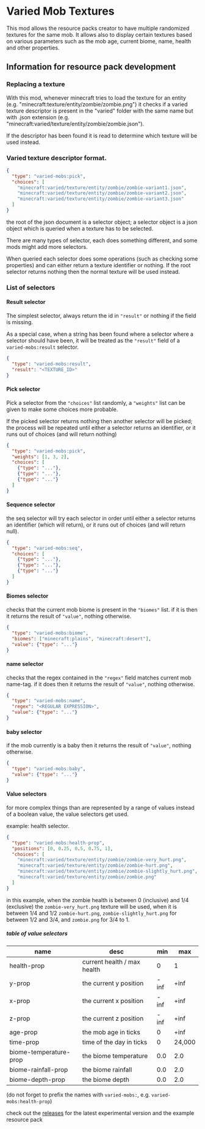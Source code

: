 # Varied Mob Textures
This mod allows the resource packs creator to have multiple randomized textures for the same mob. It allows also to display certain textures based on various parameters such as the mob age, current biome, name, health and other properties.

## Information for resource pack development

### Replacing a texture

With this mod, whenever minecraft tries to load the texture for an entity
(e.g. "minecraft:texture/entity/zombie/zombie.png") it checks if a varied
texture descriptor is present in the "varied" folder with the same name
but with .json extension (e.g.
"minecraft:varied/texture/entity/zombie/zombie.json").

If the descriptor has been found it is read to determine which texture will
be used instead.

### Varied texture descriptor format.

```json
{
  "type": "varied-mobs:pick",
  "choices": [
    "minecraft:varied/texture/entity/zombie/zombie-variant1.json",
    "minecraft:varied/texture/entity/zombie/zombie-variant2.json",
    "minecraft:varied/texture/entity/zombie/zombie-variant3.json"
  ]
}
```

the root of the json document is a selector object; a selector object is a
json object which is queried when a texture has to be selected.

There are many types of selector, each does something different, and some mods
might add more selectors.

When queried each selector does some operations (such as checking some properties)
and can either return a texture identifier or nothing. If the root selector
returns nothing then the normal texture will be used instead.

### List of selectors

#### Result selector

The simplest selector, always return the id in `"result"` or nothing if the field
is missing.

As a special case, when a string has been found where a selector where
a selector should have been, it will be treated as the `"result"` field of a
`varied-mobs:result` selector.
```json
{
  "type": "varied-mobs:result",
  "result": "<TEXTURE_ID>"
}
```

#### Pick selector

Pick a selector from the `"choices"` list randomly, a `"weights"` list can be given
to make some choices more probable.

If the picked selector returns nothing then another selector will be picked;
the process will be repeated until either a selector returns an identifier,
or it runs out of choices (and will return nothing)
```json
{
  "type": "varied-mobs:pick",
  "weights": [1, 3, 2],
  "choices": [
    {"type": "..."},
    {"type": "..."},
    {"type": "..."}
  ]
}
```

#### Sequence selector

the seq selector will try each selector in order until either a selector returns an
identifier (which will return), or it runs out of choices (and will return null).

```json
{
  "type": "varied-mobs:seq",
  "choices": [
    {"type": "..."},
    {"type": "..."},
    {"type": "..."}
  ]
}
```

#### Biomes selector

checks that the current mob biome is present in the `"biomes"` list.
if it is then it returns the result of `"value"`, nothing otherwise.

```json
{
  "type": "varied-mobs:biome",
  "biomes": ["minecraft:plains", "minecraft:desert"],
  "value": {"type": "..."}
}
```

#### name selector

checks that the regex contained in the `"regex"` field matches current mob name-tag.
if it does then it returns the result of `"value"`, nothing otherwise.

```json
{
  "type": "varied-mobs:name",
  "regex": "<REGULAR EXPRESSION>",
  "value": {"type": "..."}
}
```

#### baby selector

if the mob currently is a baby then it returns the result of `"value"`, nothing otherwise.

```json
{
  "type": "varied-mobs:baby",
  "value": {"type": "..."}
}
```

#### Value selectors

for more complex things than are represented by a range of
values instead of a boolean value, the value selectors get used.

example: health selector.

```json
{
  "type": "varied-mobs:health-prop",
  "positions": [0, 0.25, 0.5, 0.75, 1],
  "choices": [
    "minecraft:varied/texture/entity/zombie/zombie-very_hurt.png",
    "minecraft:varied/texture/entity/zombie/zombie-hurt.png",
    "minecraft:varied/texture/entity/zombie/zombie-slightly_hurt.png",
    "minecraft:varied/texture/entity/zombie/zombie.png"
  ]
}
```

in this example, when the zombie health is between 0 (inclusive) and 1/4
(exclusive) the `zombie-very_hurt.png` texture will be used, when it is
between 1/4 and 1/2 `zombie-hurt.png`, `zombie-slightly_hurt.png` for between 1/2
and 3/4, and `zombie.png` for 3/4 to 1.

##### table of value selectors

| name                   | desc                        | min  | max    |
|------------------------|-----------------------------|------|--------|
| health-prop            | current health / max health | 0    | 1      |
| y-prop                 | the current y position      | -inf | +inf   |
| x-prop                 | the current x position      | -inf | +inf   |
| z-prop                 | the current z position      | -inf | +inf   |
| age-prop               | the mob age in ticks        | 0    | +inf   |
| time-prop              | time of the day in ticks    | 0    | 24,000 |
| biome-temperature-prop | the biome temperature       | 0.0  | 2.0    |
| biome-rainfall-prop    | the biome rainfall          | 0.0  | 2.0    |
| biome-depth-prop       | the biome depth             | 0.0  | 2.0    |

(do not forget to prefix the names with `varied-mobs:`, e.g.
`varied-mobs:health-prop`)

check out the [releases](https://github.com/Digifox03/variedMobs/releases) for the latest experimental version and the example resource pack
